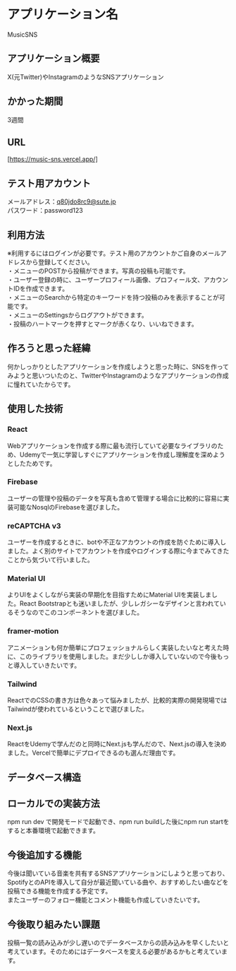 # アプリケーション名
MusicSNS

## アプリケーション概要
X(元Twitter)やInstagramのようなSNSアプリケーション

## かかった期間
3週間

## URL
[https://music-sns.vercel.app/]

## テスト用アカウント
メールアドレス：q80jdo8rc9@sute.jp  
パスワード：password123

## 利用方法
※利用するにはログインが必要です。テスト用のアカウントかご自身のメールアドレスから登録してください。  
・メニューのPOSTから投稿ができます。写真の投稿も可能です。  
・ユーザー登録の時に、ユーザープロフィール画像、プロフィール文、アカウントIDを作成できます。  
・メニューのSearchから特定のキーワードを持つ投稿のみを表示することが可能です。  
・メニューのSettingsからログアウトができます。  
・投稿のハートマークを押すとマークが赤くなり、いいねできます。  

## 作ろうと思った経緯
何かしっかりとしたアプリケーションを作成しようと思った時に、SNSを作ってみようと思いついたのと、TwitterやInstagramのようなアプリケーションの作成に憧れていたからです。　　

## 使用した技術
### React
Webアプリケーションを作成する際に最も流行していて必要なライブラリのため、Udemyで一気に学習しすぐにアプリケーションを作成し理解度を深めようとしたためです。

### Firebase
ユーザーの管理や投稿のデータを写真も含めて管理する場合に比較的に容易に実装可能なNosqlのFirebaseを選びました。
### reCAPTCHA v3
ユーザーを作成するときに、botや不正なアカウントの作成を防ぐために導入しました。よく別のサイトでアカウントを作成やログインする際に今までみてきたことから気づいて行いました。
### Material UI
よりUIをよくしながら実装の早期化を目指すためにMaterial UIを実装しました。React Bootstrapとも迷いましたが、少しレガシーなデザインと言われているそうなのでこのコンポーネントを選びました。
### framer-motion
アニメーションも何か簡単にプロフェッショナルらしく実装したいなと考えた時に、このライブラリを使用しました。まだ少ししか導入していないので今後もっと導入していきたいです。

### Tailwind
ReactでのCSSの書き方は色々あって悩みましたが、比較的実際の開発現場ではTailwindが使われているということで選びました。
### Next.js
ReactをUdemyで学んだのと同時にNext.jsも学んだので、Next.jsの導入を決めました。Vercelで簡単にデプロイできるのも選んだ理由です。


## データベース構造

## ローカルでの実装方法
npm run dev で開発モードで起動でき、npm run buildした後にnpm run startをすると本番環境で起動できます。


## 今後追加する機能
今後は聞いている音楽を共有するSNSアプリケーションにしようと思っており、SpotifyとのAPIを導入して自分が最近聞いている曲や、おすすめしたい曲などを投稿できる機能を作成する予定です。  
またユーザーのフォロー機能とコメント機能も作成していきたいです。

## 今後取り組みたい課題
投稿一覧の読み込みが少し遅いのでデータベースからの読み込みを早くしたいと考えています。そのためにはデータベースを変える必要があるかもと考えています。

